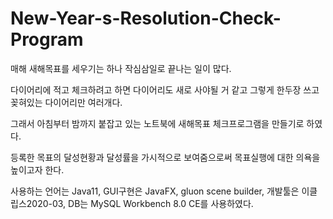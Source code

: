 # New-Year-s-Resolution-Check-Program
매해 새해목표를 세우기는 하나 작심삼일로 끝나는 일이 많다.

다이어리에 적고 체크하려고 하면 다이어리도 새로 사야될 거 같고 그렇게 한두장 쓰고 꽂혀있는 다이어리만 여러개다.

그래서 아침부터 밤까지 붙잡고 있는 노트북에 새해목표 체크프로그램을 만들기로 하였다.

등록한 목표의 달성현황과 달성률을 가시적으로 보여줌으로써 목표실행에 대한 의욕을 높이고자 한다.

사용하는 언어는 Java11, 
GUI구현은 JavaFX, gluon scene builder, 
개발툴은 이클립스2020-03, 
DB는 MySQL Workbench 8.0 CE를 사용하였다.
